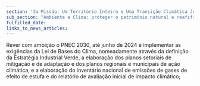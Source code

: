 ```yaml
---
section: '3a Missão: Um Território Inteiro e Uma Transição Climática Justa'
sub_section: "Ambiente e Clima: proteger o património natural e reafifirmar a liderança na redução de emissões"
fulfilled_date:
links_to_news_articles:
---
```


Rever com ambição o PNEC 2030, até junho de 2024 e implementar as exigências da Lei de Bases do Clima, nomeadamente através da definição da Estratégia Industrial Verde, a elaboração dos planos setoriais de mitigação e de adaptação e dos planos regionais e municipais de ação climática, e a elaboração do inventário nacional de emissões de gases de efeito de estufa e do relatório de avaliação inicial de impacto climático;